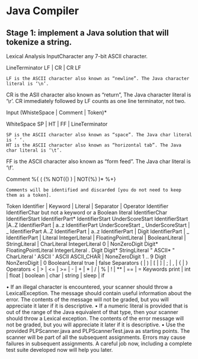 # Java Compiler
## Stage 1:  implement a Java solution that will tokenize a string.
Lexical Analysis
InputCharacter  any 7-bit ASCII character.

LineTerminator  LF | CR | CR LF

	LF is the ASCII character also known as “newline”. The Java character literal is ‘\n’.
CR is the ASII character also known as “return”, The Java character literal is ‘\r’. CR immediately followed by LF counts as one line terminator, not two. 

Input  (WhisteSpace | Comment | Token)*

WhiteSpace  SP | HT | FF | LineTerminator

	SP is the ASCII character also known as “space”. The Java char literal is ‘ ‘.
	HT is the ASCII character also known as “horizontal tab”. The Java char literal is ‘\t’. 
FF is the ASCII character also known as “form feed”. The Java char literal is ‘\f’. 

Comment  %{    (   (% NOT({) ) | NOT(%) )* %+}

	Comments will be identified and discarded [you do not need to keep them as a token].

Token  Identifier | Keyword | Literal | Separator | Operator
Identifier  IdentifierChar but not a keyword or a Boolean literal
IdentifierChar  IdentifierStart IdentifierPart*
IdentifierStart   UnderScoreStart IdentifierStart |A..Z IdentifierPart | a..z IdentifierPart
UnderScoreStart  _ UnderScoreStart | _
IdentifierPart  A..Z IdentifierPart | a..z IdentifierPart | Digit IdentifierPart | _ IdentifierPart | 
Literal  IntegerLiteral | FloatingPointLiteral | BooleanLiteral | StringLiteral | CharLiteral
IntegerLiteral  0 | NonZeroDigit Digit*
FloatingPointLiteral   IntegerLiteral . Digit Digit*
StringLiteral  " ASCII* "
CharLiteral  ' ASCII '
ASCII  ASCII_CHAR | 
NoneZeroDigit  1 .. 9
Digit  NonZeroDigit | 0
BooleanLiteral  true | false
Separators  ( | ) | [ | ] | ; | , | { | }
Operators  < | > | <= | >= | - | + | * | / | % | ! | ** | == | =
Keywords  print | int | float | boolean | char | string | sleep | if

•	If an illegal character is encountered, your scanner should throw a LexicalException. The message should contain useful information about the error. The contents of the message will not be graded, but you will appreciate it later if it is descriptive.
•	If a numeric literal is provided that is out of the range of the Java equivalent of that type, then your scanner should throw a Lexical exception. The contents of the error message will not be graded, but you will appreciate it later if it is descriptive. 
•	Use the provided PLPScanner.java and PLPScannerTest.java as starting points. The scanner will be part of all the subsequent assignments. Errors may cause failures in subsequent assignments. A careful job now, including a complete test suite developed now will help you later.
